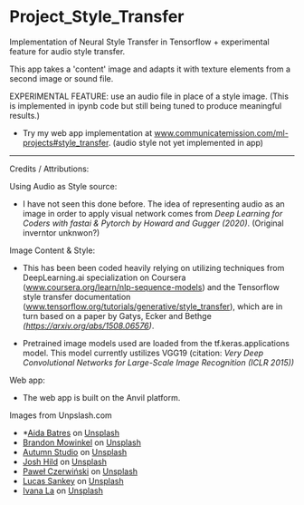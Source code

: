 # Project_Style_Transfer
Implementation of Neural Style Transfer in Tensorflow + experimental feature for audio style transfer.

This app takes a 'content' image and adapts it with texture elements from a second image or sound file.

EXPERIMENTAL FEATURE: use an audio file in place of a style image. (This is implemented in ipynb code but still being tuned to produce meaningful results.)

- Try my web app implementation at www.communicatemission.com/ml-projects#style_transfer. (audio style not yet implemented in app)


 
-----
Credits / Attributions:

Using Audio as Style source:

- I have not seen this done before. The idea of representing audio as an image in order to apply visual network comes from *Deep Learning for Coders with fastai & Pytorch by Howard and Gugger (2020)*. (Original inverntor unknwon?)

Image Content & Style:

- This has been been coded heavily relying on utilizing techniques from DeepLearning.ai specialization on Coursera (www.coursera.org/learn/nlp-sequence-models) and the Tensorflow style transfer documentation (www.tensorflow.org/tutorials/generative/style_transfer), which are in turn based on a paper by Gatys, Ecker and Bethge *(https://arxiv.org/abs/1508.06576)*. 

- Pretrained image models used are loaded from the tf.keras.applications model. This model currently ustilizes VGG19 (citation: *Very Deep Convolutional Networks for Large-Scale Image Recognition (ICLR 2015))*

Web app:

- The web app is built on the Anvil platform.

Images from Unpslash.com
- *<span><a href="https://unsplash.com/@abm25?utm_source=unsplash&amp;utm_medium=referral&amp;utm_content=creditCopyText">Aida Batres</a> on <a href="https://unsplash.com/@abm25?utm_source=unsplash&amp;utm_medium=referral&amp;utm_content=creditCopyText">Unsplash</a></span>
- <span><a href="https://unsplash.com/@bmowinkel?utm_source=unsplash&amp;utm_medium=referral&amp;utm_content=creditCopyText">Brandon Mowinkel</a> on <a href="https://unsplash.com/@bmowinkel?utm_source=unsplash&amp;utm_medium=referral&amp;utm_content=creditCopyText">Unsplash</a></span>
- <span><a href="https://unsplash.com/@autumnstudio?utm_source=unsplash&amp;utm_medium=referral&amp;utm_content=creditCopyText">Autumn Studio</a> on <a href="https://unsplash.com/@autumnstudio?utm_source=unsplash&amp;utm_medium=referral&amp;utm_content=creditCopyText">Unsplash</a></span>
- <span><a href="https://unsplash.com/@joshhild?utm_source=unsplash&amp;utm_medium=referral&amp;utm_content=creditCopyText">Josh Hild</a> on <a href="https://unsplash.com/?utm_source=unsplash&amp;utm_medium=referral&amp;utm_content=creditCopyText">Unsplash</a></span>
- <span><a href="https://unsplash.com/@pawel_czerwinski?utm_source=unsplash&amp;utm_medium=referral&amp;utm_content=creditCopyText">Paweł Czerwiński</a> on <a href="https://unsplash.com/@pawel_czerwinski?utm_source=unsplash&amp;utm_medium=referral&amp;utm_content=creditCopyText">Unsplash</a></span>
- <span><a href="https://unsplash.com/@lucassankey?utm_source=unsplash&amp;utm_medium=referral&amp;utm_content=creditCopyText">Lucas Sankey</a> on <a href="https://unsplash.com/@lucassankey?utm_source=unsplash&amp;utm_medium=referral&amp;utm_content=creditCopyText">Unsplash</a></span>
- <span><a href="https://unsplash.com/@ivanana?utm_source=unsplash&amp;utm_medium=referral&amp;utm_content=creditCopyText">Ivana La</a> on <a href="https://unsplash.com/@ivanana?utm_source=unsplash&amp;utm_medium=referral&amp;utm_content=creditCopyText">Unsplash</a></span>
